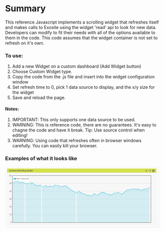 # Summary

This reference Javascript implements a scrolling widget that refreshes itself and makes calls to Exosite using the widget 'read' api to look for new data.  Developers can modify to fit their needs with all of the options available to them in the code.  This code assumes that the widget container is not set to refresh on it's own.

### To use:

1. Add a new Widget on a custom dashboard (Add Widget button)
2. Choose Custom Widget type.
3. Copy the code from the .js file and insert into the widget configuration window
4. Set refresh time to 0, pick 1 data source to display, and the x/y size for the widget
5. Save and reload the page.

#### Notes: 
1. IMPORTANT: This only supports one data source to be used.
2. WARNING: This is reference code, there are no guarantees.  It's easy to chagne the code and have it break.  Tip: Use source control when editing!
3. WARNING: Using code that refreshes often in browser windows carefully.  You can easily kill your browser.


### Examples of what it looks like

![image](screen_shot_line_graph.png)

<a href="//fast.wistia.net/embed/iframe/571zmjkq8q?popover=true" class="wistia-popover[height=126,playerColor=7b796a,width=640]"><img src="https://embed-ssl.wistia.com/deliveries/124c80fe3cd795ffbfdb1b7cb2e11baed2108160.jpg?image_play_button=true&image_play_button_color=7b796ae0&image_crop_resized=480x94" alt="" /></a>
<script charset="ISO-8859-1" src="//fast.wistia.com/assets/external/popover-v1.js"></script>

